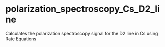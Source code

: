 # polarization_spectroscopy_Cs_D2_line
Calculates the polarization spectroscopy signal for the D2 line in Cs using Rate Equations
